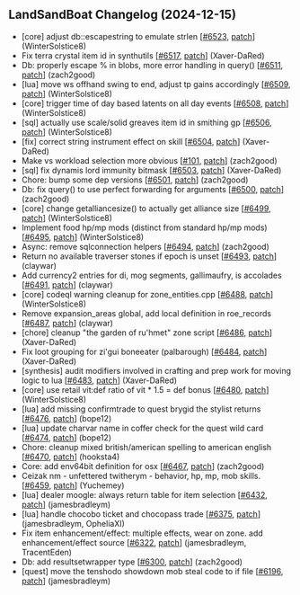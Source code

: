 ## LandSandBoat Changelog (2024-12-15)
- [core] adjust db::escapestring to emulate strlen [[#6523](https://github.com/LandSandBoat/server/pull/6523), [patch](https://github.com/LandSandBoat/server/pull/6523.patch)] (WinterSolstice8)
- Fix terra crystal item id in synthutils [[#6517](https://github.com/LandSandBoat/server/pull/6517), [patch](https://github.com/LandSandBoat/server/pull/6517.patch)] (Xaver-DaRed)
- Db: properly escape % in blobs, more error handling in query() [[#6511](https://github.com/LandSandBoat/server/pull/6511), [patch](https://github.com/LandSandBoat/server/pull/6511.patch)] (zach2good)
- [lua] move ws offhand swing to end, adjust tp gains accordingly [[#6509](https://github.com/LandSandBoat/server/pull/6509), [patch](https://github.com/LandSandBoat/server/pull/6509.patch)] (WinterSolstice8)
- [core] trigger time of day based latents on all day events [[#6508](https://github.com/LandSandBoat/server/pull/6508), [patch](https://github.com/LandSandBoat/server/pull/6508.patch)] (WinterSolstice8)
- [sql] actually use scale/solid greaves item id in smithing gp [[#6506](https://github.com/LandSandBoat/server/pull/6506), [patch](https://github.com/LandSandBoat/server/pull/6506.patch)] (WinterSolstice8)
- [fix] correct string instrument effect on skill [[#6504](https://github.com/LandSandBoat/server/pull/6504), [patch](https://github.com/LandSandBoat/server/pull/6504.patch)] (Xaver-DaRed)
- Make vs workload selection more obvious [[#101](https://github.com/LandSandBoat/lsb-wiki/pull/101), [patch](https://github.com/LandSandBoat/lsb-wiki/pull/101.patch)] (zach2good)
- [sql] fix dynamis lord immunity bitmask [[#6503](https://github.com/LandSandBoat/server/pull/6503), [patch](https://github.com/LandSandBoat/server/pull/6503.patch)] (Xaver-DaRed)
- Chore: bump some dep versions [[#6501](https://github.com/LandSandBoat/server/pull/6501), [patch](https://github.com/LandSandBoat/server/pull/6501.patch)] (zach2good)
- Db: fix query() to use perfect forwarding for arguments [[#6500](https://github.com/LandSandBoat/server/pull/6500), [patch](https://github.com/LandSandBoat/server/pull/6500.patch)] (zach2good)
- [core] change getalliancesize() to actually get alliance size [[#6499](https://github.com/LandSandBoat/server/pull/6499), [patch](https://github.com/LandSandBoat/server/pull/6499.patch)] (WinterSolstice8)
- Implement food hp/mp mods (distinct from standard hp/mp mods) [[#6495](https://github.com/LandSandBoat/server/pull/6495), [patch](https://github.com/LandSandBoat/server/pull/6495.patch)] (WinterSolstice8)
- Async: remove sqlconnection helpers [[#6494](https://github.com/LandSandBoat/server/pull/6494), [patch](https://github.com/LandSandBoat/server/pull/6494.patch)] (zach2good)
- Return no available traverser stones if epoch is unset [[#6493](https://github.com/LandSandBoat/server/pull/6493), [patch](https://github.com/LandSandBoat/server/pull/6493.patch)] (claywar)
- Add currency2 entries for di, mog segments, gallimaufry, is accolades [[#6491](https://github.com/LandSandBoat/server/pull/6491), [patch](https://github.com/LandSandBoat/server/pull/6491.patch)] (claywar)
- [core] codeql warning cleanup for zone_entities.cpp [[#6488](https://github.com/LandSandBoat/server/pull/6488), [patch](https://github.com/LandSandBoat/server/pull/6488.patch)] (WinterSolstice8)
- Remove expansion_areas global, add local definition in roe_records [[#6487](https://github.com/LandSandBoat/server/pull/6487), [patch](https://github.com/LandSandBoat/server/pull/6487.patch)] (claywar)
- [chore] cleanup "the garden of ru'hmet" zone script [[#6486](https://github.com/LandSandBoat/server/pull/6486), [patch](https://github.com/LandSandBoat/server/pull/6486.patch)] (Xaver-DaRed)
- Fix loot grouping for zi'gui boneeater (palbarough) [[#6484](https://github.com/LandSandBoat/server/pull/6484), [patch](https://github.com/LandSandBoat/server/pull/6484.patch)] (Xaver-DaRed)
- [synthesis] audit modifiers involved in crafting and prep work for moving logic to lua [[#6483](https://github.com/LandSandBoat/server/pull/6483), [patch](https://github.com/LandSandBoat/server/pull/6483.patch)] (Xaver-DaRed)
- [core] use retail vit:def ratio of vit * 1.5 = def bonus [[#6480](https://github.com/LandSandBoat/server/pull/6480), [patch](https://github.com/LandSandBoat/server/pull/6480.patch)] (WinterSolstice8)
- [lua] add missing confirmtrade to quest brygid the stylist returns [[#6476](https://github.com/LandSandBoat/server/pull/6476), [patch](https://github.com/LandSandBoat/server/pull/6476.patch)] (bope12)
- [lua] update charvar name in coffer check for the quest wild card [[#6474](https://github.com/LandSandBoat/server/pull/6474), [patch](https://github.com/LandSandBoat/server/pull/6474.patch)] (bope12)
- Chore: cleanup mixed british/american spelling to american english [[#6470](https://github.com/LandSandBoat/server/pull/6470), [patch](https://github.com/LandSandBoat/server/pull/6470.patch)] (hooksta4)
- Core: add env64bit definition for osx [[#6467](https://github.com/LandSandBoat/server/pull/6467), [patch](https://github.com/LandSandBoat/server/pull/6467.patch)] (zach2good)
- Ceizak nm - unfettered twitherym - behavior, hp, mp, mob skills. [[#6459](https://github.com/LandSandBoat/server/pull/6459), [patch](https://github.com/LandSandBoat/server/pull/6459.patch)] (Yuchemey)
- [lua] dealer moogle: always return table for item selection [[#6432](https://github.com/LandSandBoat/server/pull/6432), [patch](https://github.com/LandSandBoat/server/pull/6432.patch)] (jamesbradleym)
- [lua] handle chocobo ticket and chocopass trade [[#6375](https://github.com/LandSandBoat/server/pull/6375), [patch](https://github.com/LandSandBoat/server/pull/6375.patch)] (jamesbradleym, OpheliaXI)
- Fix item enhancement/effect: multiple effects, wear on zone. add enhancement/effect source [[#6322](https://github.com/LandSandBoat/server/pull/6322), [patch](https://github.com/LandSandBoat/server/pull/6322.patch)] (jamesbradleym, TracentEden)
- Db: add resultsetwrapper type [[#6300](https://github.com/LandSandBoat/server/pull/6300), [patch](https://github.com/LandSandBoat/server/pull/6300.patch)] (zach2good)
- [quest] move the tenshodo showdown mob steal code to if file [[#6196](https://github.com/LandSandBoat/server/pull/6196), [patch](https://github.com/LandSandBoat/server/pull/6196.patch)] (jamesbradleym)
